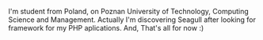 <!-- Name: User/JacekWieczorek -->
<!-- Version: 2 -->
<!-- Last-Modified: 2005/11/15 13:24:17 -->
<!-- Author: werner -->

I'm student from Poland, on Poznan University of Technology, Computing Science and Management.
Actually I'm discovering Seagull after looking for framework for my PHP aplications.
And, That's all  for now :)